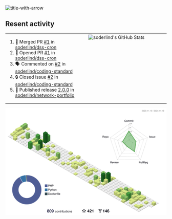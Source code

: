 
![title-with-arrow](https://github.com/soderlind/soderlind/assets/1649452/0f685042-97c3-46ba-b290-804d07f05370)



## Resent activity

<table width="100%" border="0"><tr><td width="49%">

<!--START_SECTION:activity-->
1. 🎉 Merged PR [#1](https://github.com/soderlind/dss-cron/pull/1) in [soderlind/dss-cron](https://github.com/soderlind/dss-cron)
2. 💪 Opened PR [#1](https://github.com/soderlind/dss-cron/pull/1) in [soderlind/dss-cron](https://github.com/soderlind/dss-cron)
3. 🗣 Commented on [#2](https://github.com/soderlind/coding-standard/issues/2#issuecomment-2425166223) in [soderlind/coding-standard](https://github.com/soderlind/coding-standard)
4. 🔒 Closed issue [#2](https://github.com/soderlind/coding-standard/issues/2) in [soderlind/coding-standard](https://github.com/soderlind/coding-standard)
5. 🚀 Published release [2.0.0](https://github.com/soderlind/network-portfolio/releases/tag/2.0.0) in [soderlind/network-portfolio](https://github.com/soderlind/network-portfolio)
<!--END_SECTION:activity-->
  </td>
<td width="49%" valign="top">
     <img  alt="soderlind's GitHub Stats" src="https://awesome-github-stats.azurewebsites.net/user-stats/soderlind?cardType=octocat&theme=github&preferLogin=false&Title=FFFFFF&Border=FFFFFF" />
</td></tr></table>


![](./profile-3d-contrib/profile-green-animate.svg)


